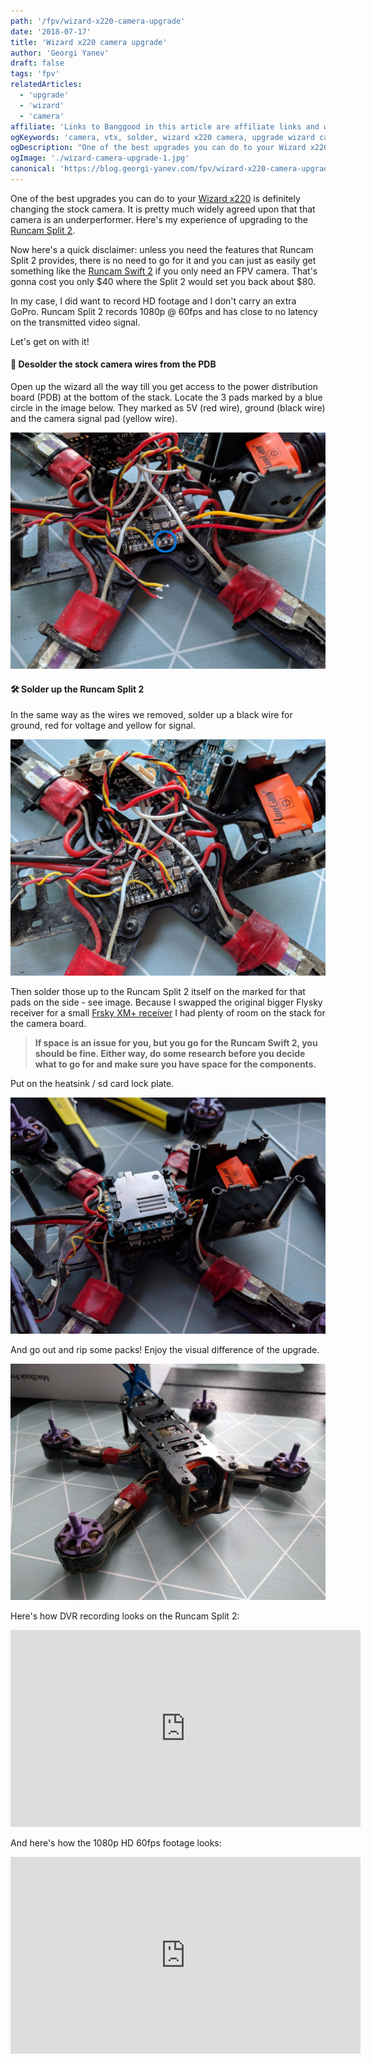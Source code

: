 ```yaml
---
path: '/fpv/wizard-x220-camera-upgrade'
date: '2018-07-17'
title: 'Wizard x220 camera upgrade'
author: 'Georgi Yanev'
draft: false
tags: 'fpv'
relatedArticles:
  - 'upgrade'
  - 'wizard'
  - 'camera'
affiliate: 'Links to Banggood in this article are affiliate links and would support the blog if used to make a purchase.'
ogKeywords: 'camera, vtx, solder, wizard x220 camera, upgrade wizard camera, upgrade wizard x220 camera, how to fix wizard x220 camera, runcam, runcam split 2'
ogDescription: "One of the best upgrades you can do to your Wizard x220 is definitely changing the stock camera. It is pretty much widely agreed upon that that camera is an underperformer. Here's my experience of upgrading to the Runcam Split 2."
ogImage: './wizard-camera-upgrade-1.jpg'
canonical: 'https://blog.georgi-yanev.com/fpv/wizard-x220-camera-upgrade'
---
```


One of the best upgrades you can do to your [Wizard x220][1] is definitely changing the stock camera. It is pretty much widely agreed upon that that camera is an underperformer. Here's my experience of upgrading to the [Runcam Split 2][2].

Now here's a quick disclaimer: unless you need the features that Runcam Split 2 provides, there is no need to go for it and you can just as easily get something like the [Runcam Swift 2][3] if you only need an FPV camera. That's gonna cost you only $40 where the Split 2 would set you back about $80.

In my case, I did want to record HD footage and I don't carry an extra GoPro. Runcam Split 2 records 1080p @ 60fps and has close to no latency on the transmitted video signal.

Let's get on with it!

#### 🔌 Desolder the stock camera wires from the PDB

Open up the wizard all the way till you get access to the power distribution board (PDB) at the bottom of the stack. Locate the 3 pads marked by a blue circle in the image below. They marked as 5V (red wire), ground (black wire) and the camera signal pad (yellow wire).

![Desolder wires from the PDB board](wizard-camera-upgrade-1.jpg)

#### 🛠️ Solder up the Runcam Split 2

In the same way as the wires we removed, solder up a black wire for ground, red for voltage and yellow for signal.

![Soldered up Runcam Split 2 to Wizard PDB 1](wizard-camera-upgrade-2.jpg)

Then solder those up to the Runcam Split 2 itself on the marked for that pads on the side - see image.
Because I swapped the original bigger Flysky receiver for a small [Frsky XM+ receiver][4] I had plenty of room on the stack for the camera board.

> **If space is an issue for you, but you go for the Runcam Swift 2, you should be fine. Either way, do some research before you decide what to go for and make sure you have space for the components.**

Put on the heatsink / sd card lock plate.

![Soldered up Runcam Split 2 to Wizard PDB 2](wizard-camera-upgrade-3.jpg)

And go out and rip some packs! Enjoy the visual difference of the upgrade.

![Wizard x220 with Runcam Split 2](wizard-camera-upgrade-4.jpg)

Here's how DVR recording looks on the Runcam Split 2:

<div style="text-align: center">
  <iframe width="560" height="315" src="https://www.youtube.com/embed/gQ9qFVvzhms?rel=0" frameborder="0" allowfullscreen></iframe>
</div>

And here's how the 1080p HD 60fps footage looks:

<div style="text-align: center">
  <iframe width="560" height="315" src="https://www.youtube.com/embed/70tXXAfs-ks?rel=0" frameborder="0" allowfullscreen></iframe>
</div>

[0]: Linkslist
[1]: https://bit.ly/eachine-wizardx220
[2]: https://bit.ly/runcam-split-2
[3]: https://bit.ly/runcam-switft-2
[4]: https://bit.ly/xm-plus
